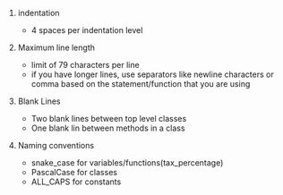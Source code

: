 1. indentation
    - 4 spaces per indentation level

2. Maximum line length
    - limit of 79 characters per line
    - if you have longer lines, use separators like newline characters or comma based on the statement/function that you are using

3. Blank Lines
    - Two blank lines between top level classes
    - One blank lin between methods in a class

4. Naming conventions
    - snake_case for variables/functions(tax_percentage)
    - PascalCase for classes
    - ALL_CAPS for constants



